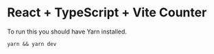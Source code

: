 # React + TypeScript + Vite Counter

To run this you should have Yarn installed.

```
yarn && yarn dev
```
